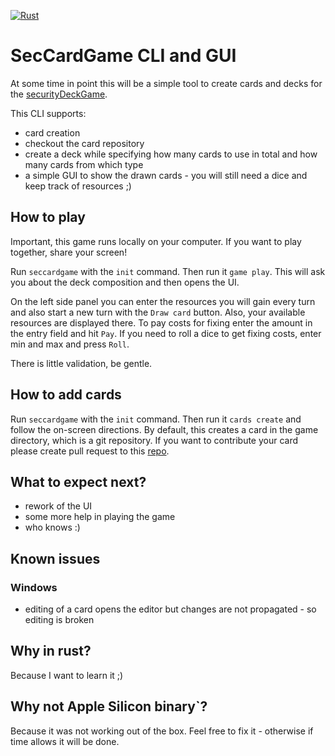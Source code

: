 [![Rust](https://github.com/maschmi/seccardgamecli/actions/workflows/rust.yml/badge.svg?branch=main)](https://github.com/maschmi/seccardgamecli/actions/workflows/rust.yml)

# SecCardGame CLI and GUI

At some time in point this will be a simple tool to create cards and decks 
for the [securityDeckGame](https://github.com/maschmi/securityDeckGame).

This CLI supports:

* card creation
* checkout the card repository
* create a deck while specifying how many cards to use in total and how many cards from which type
* a simple GUI to show the drawn cards - you will still need a dice and keep track of resources ;)

## How to play

Important, this game runs locally on your computer. If you want to play
together, share your screen!

Run `seccardgame` with the `init` command. Then run it `game play`. This will ask you about the deck composition
and then opens the UI.

On the left side panel you can enter the resources you will gain every turn and also start a
new turn with the `Draw card` button. Also, your available resources are displayed there. To pay
costs for fixing enter the amount in the entry field and hit `Pay`. If you need to roll a dice
to get fixing costs, enter min and max and press `Roll`.

There is little validation, be gentle. 

## How to add cards

Run `seccardgame` with the `init` command. Then run it `cards create` and follow the on-screen directions. By default,
this creates a card in the game directory, which is a git repository. If you want to contribute your card
please create pull request to this [repo](https://github.com/Security-Card-Game/securityDeckGame).

## What to expect next?

* rework of the UI
* some more help in playing the game
* who knows :)

## Known issues

### Windows

* editing of a card opens the editor but changes are not propagated - so editing is broken

## Why in rust?

Because I want to learn it ;)

## Why not Apple Silicon binary`?

Because it was not working out of the box. Feel free to fix it - otherwise if time allows
it will be done.
